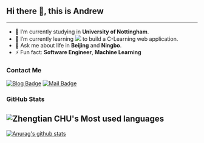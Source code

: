 <!--START_SECTION:waka-->
<!--END_SECTION:waka-->
## Hi there 👋, this is Andrew 

---

<!-- **lakerschampions/lakerschampions** is a ✨ _special_ ✨ repository because its `README.md` (this file) appears on your GitHub profile.

Here are some ideas to get you started: -->

- 🔭 I’m currently studying in **University of Nottingham**.
- 🌱 I’m currently learning ![](https://img.shields.io/badge/-Node.js-brightgreen) to build a C-Learning web application.
- 💬 Ask me about life in **Beijing** and **Ningbo**.
- ⚡ Fun fact: **Software Engineer**, **Machine Learning**
<!-- - 👯 I’m looking to collaborate on ...
- 🤔 I’m looking for help with ... -->


<!-- - 😄 Pronouns: ...-->




  
### Contact Me
[![Blog Badge](https://img.shields.io/badge/Blog-1.3k%20pageview-brightgreen)](https://lakerschampions.github.io/) 
[![Mail Badge](https://img.shields.io/badge/-chuzhengtian99@gmail.com-c14438?style=flat-square&logo=Gmail&logoColor=white&link=mailto:chuzhengtian99@gmail.com)](mailto:chuzhengtian99@gmail.com)

### GitHub Stats
![Zhengtian CHU's Most used languages](https://github-readme-stats.vercel.app/api/top-langs/?username=lakerschampions&layout=compact&hide_border=true&langs_count=10)<br>
---
[![Anurag's github stats](https://github-readme-stats.vercel.app/api?username=lakerschampions&theme=highcontrast)](https://github.com/lakerschampions/github-readme-stats)

